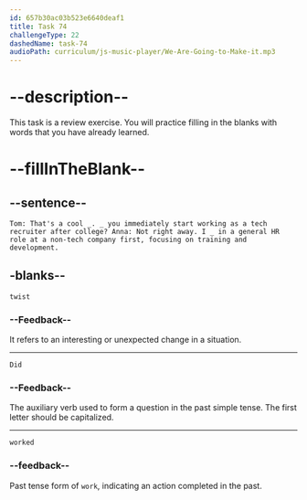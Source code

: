 ```yaml
---
id: 657b30ac03b523e6640deaf1
title: Task 74
challengeType: 22
dashedName: task-74
audioPath: curriculum/js-music-player/We-Are-Going-to-Make-it.mp3
---
```


<!--
AUDIO REFERENCE:
Tom: That's a cool twist. Did you immediately start working as a tech recruiter after college?
Anna: Not right away. I worked in a general HR role at a non-tech company first, focusing on training and development.
-->

# --description--

This task is a review exercise. You will practice filling in the blanks with words that you have already learned.

# --fillInTheBlank--

## --sentence--

`Tom: That's a cool _. _ you immediately start working as a tech recruiter after college? Anna: Not right away. I _ in a general HR role at a non-tech company first, focusing on training and development.`


## -blanks--

`twist`

### --Feedback--

It refers to an interesting or unexpected change in a situation.

---

`Did`

### --Feedback--

The auxiliary verb used to form a question in the past simple tense. The first letter should be capitalized.

---

`worked`

### --feedback--

Past tense form of `work`, indicating an action completed in the past.

